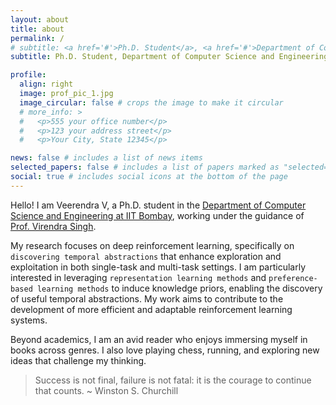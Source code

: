 ```yaml
---
layout: about
title: about
permalink: /
# subtitle: <a href='#'>Ph.D. Student</a>, <a href='#'>Department of Computer Science and Engineering</a>, <a href='#'>IIT Bombay</a>. 
subtitle: Ph.D. Student, Department of Computer Science and Engineering, IIT Bombay. 

profile:
  align: right
  image: prof_pic_1.jpg
  image_circular: false # crops the image to make it circular
  # more_info: >
  #   <p>555 your office number</p>
  #   <p>123 your address street</p>
  #   <p>Your City, State 12345</p>

news: false # includes a list of news items
selected_papers: false # includes a list of papers marked as "selected={true}"
social: true # includes social icons at the bottom of the page
---
```


<!-- Write your biography here. Tell the world about yourself. Link to your favorite [subreddit](http://reddit.com). You can put a picture in, too. The code is already in, just name your picture `prof_pic.jpg` and put it in the `img/` folder.

Put your address / P.O. box / other info right below your picture. You can also disable any of these elements by editing `profile` property of the YAML header of your `_pages/about.md`. Edit `_bibliography/papers.bib` and Jekyll will render your [publications page](/al-folio/publications/) automatically.

Link to your social media connections, too. This theme is set up to use [Font Awesome icons](https://fontawesome.com/) and [Academicons](https://jpswalsh.github.io/academicons/), like the ones below. Add your Facebook, Twitter, LinkedIn, Google Scholar, or just disable all of them. -->

Hello! I am Veerendra V, a Ph.D. student in the [Department of Computer Science and Engineering at IIT Bombay](https://www.cse.iitb.ac.in/), working under the guidance of [Prof. Virendra Singh](https://www.ee.iitb.ac.in/~viren/). 

My research focuses on deep reinforcement learning, specifically on` discovering temporal abstractions` that enhance exploration and exploitation in both single-task and multi-task settings. I am particularly interested in leveraging `representation learning methods` and `preference-based learning methods` to induce knowledge priors, enabling the discovery of useful temporal abstractions. My work aims to contribute to the development of more efficient and adaptable reinforcement learning systems. 

Beyond academics, I am an avid reader who enjoys immersing myself in books across genres. I also love playing chess, running, and exploring new ideas that challenge my thinking.

> Success is not final, failure is not fatal: it is the courage to continue that counts. ~  Winston S. Churchill 
